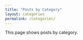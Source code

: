 ```yaml
---
title: "Posts by Category"
layout: categories
permalink: /categories/
---
```

This page shows posts by category.